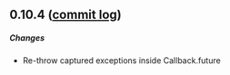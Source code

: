 ## 0.10.4 ([commit log](https://github.com/japgolly/scalajs-react/compare/v0.10.4...v0.10.4))

##### Changes

* Re-throw captured exceptions inside Callback.future

